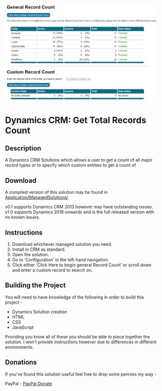 ![Image of Program](recordCount.PNG?raw=true "Image of Software")

# Dynamics CRM: Get Total Records Count

## Description
A Dynamics CRM Solutions which allows a user to get a count of all major record types or to specify which custom entities to get a count of

## Download
A compiled version of this solution may be found in [Application/ManagedSolutions/](Application/ManagedSolutions/).

v0.1 supports Dynamics CRM 2013 however may have outstanding issues.
v1.0 supports Dynamics 2016 onwards and is the full released version with no known issues.

## Instructions
1. Download whichever managed solution you need.
2. Install in CRM as standard.
3. Open the solution.
4. Go to 'Configuration' in the left-hand navigation.
5. Click either 'Click Here to begin general Record Count' or scroll down and enter a custom record to search on.


## Building the Project
You will need to have knowledge of the following in order to build this project -

* Dynamics Solution creation
* HTML
* CSS
* JavaScript

Providing you know all of these you should be able to piece together the solution. I won't provide instructions however due to differences in different environments.

## Donations
If you've found this solution useful feel free to drop some pennies my way -

PayPal - [PayPal Donate](https://www.paypal.com/cgi-bin/webscr?cmd=_s-xclick&hosted_button_id=BS3SEUPQDJF4Q)